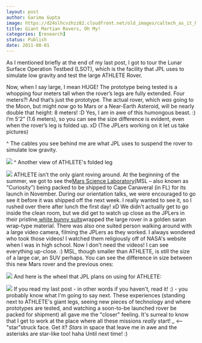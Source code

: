 ```yaml
---
layout: post
author: Garima Gupta
image: https://d24slhcvzhzz82.cloudfront.net/old_images/caltech_as_it_happens/6a0105349b8251970b01543418e7fc970c.jpg
title: Giant Martian Rovers, Oh My!
categories: [research]
status: Publish
date: 2011-08-01
---
```


As I mentioned briefly at the end of my last post, I got to tour the Lunar Surface Operation Testbed (LSOT), which is the facility that JPL uses to simulate low gravity and test the large ATHLETE Rover.

Now, when I say large, I mean HUGE! The prototype being tested is a whopping four meters tall when the rover’s legs are fully extended. Four meters?! And that’s just the prototype. The actual rover, which *was* going to the Moon, but might *now* go to Mars or a Near-Earth Asteroid, will be nearly double that height: 8 meters! :D Yes, I am in awe of this humongous beast. :) I’m 5’2” (1.6 meters), so you can see the size difference is evident, even when the rover’s leg is folded up. xD (The JPLers working on it let us take pictures)

^ The cables you see behind me are what JPL uses to suspend the rover to simulate low gravity.


![](https://d24slhcvzhzz82.cloudfront.net/old_images/caltech_as_it_happens/6a0105349b8251970b014e8a38e401970d.jpg)
^ Another view of ATHLETE's folded leg


![](https://d24slhcvzhzz82.cloudfront.net/old_images/caltech_as_it_happens/6a0105349b8251970b015434190b4e970c.jpg)
ATHLETE isn’t the only giant roving around. At the beginning of the summer, we got to see the[Mars Science Laboratory](https://mars.jpl.nasa.gov/msl/mission/rover/)(MSL – also known as “Curiosity”) being packed to be shipped to Cape Canaveral (in FL) for its launch in November. During our orientation talks, we were encouraged to go see it before it was shipped off the next week. I really wanted to see it, so I rushed over there after lunch the first day! xD We didn’t actually get to go inside the clean room, but we did get to watch up close as the JPLers in their pristine,[white bunny suits](https://www.boingboing.net/2011/04/07/jlinaschke.jpg)wrapped the large rover in a golden saran wrap-type material. There was also one suited person walking around with a large video camera, filming the JPLers as they worked. I always wondered who took those videos! I watched them religiously off of NASA's website when I was in high school. Now I don't need the videos! I can see everything up-close. :)
MSL, though smaller than ATHLETE, is still the size of a large car, an SUV perhaps. You can see the difference in size between this new Mars rover and the previous ones:


![](https://d24slhcvzhzz82.cloudfront.net/old_images/caltech_as_it_happens/6a0105349b8251970b01543418f84a970c.jpg)
And here is the wheel that JPL plans on using for ATHLETE:


![](https://d24slhcvzhzz82.cloudfront.net/old_images/caltech_as_it_happens/6a0105349b8251970b014e8a38f979970d.jpg)
If you read my last post - in other words if you haven't, read it! :) - you probably know what I'm going to say next. These experiences (standing next to ATHLETE's giant legs, seeing new pieces of technology and where prototypes are tested, and watching a soon-to-be launched rover be packed for shipment) all gave me the "closer" feeling. It's surreal to know that I get to work at the place where all these missions *really* start!
*_* &lt;-- "star"struck face. Get it? *Stars* in space that leave me in awe and the asterisks are star-like too! haha
Until next time! :)
